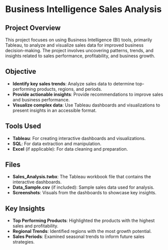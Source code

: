 # Business Intelligence Sales Analysis

## Project Overview
This project focuses on using Business Intelligence (BI) tools, primarily Tableau, to analyze and visualize sales data for improved business decision-making. The project involves uncovering patterns, trends, and insights related to sales performance, profitability, and business growth.

## Objective
- **Identify key sales trends**: Analyze sales data to determine top-performing products, regions, and periods.
- **Provide actionable insights**: Provide recommendations to improve sales and business performance.
- **Visualize complex data**: Use Tableau dashboards and visualizations to present insights in an accessible format.

## Tools Used
- **Tableau**: For creating interactive dashboards and visualizations.
- **SQL**: For data extraction and manipulation.
- **Excel** (if applicable): For data cleaning and preparation.

## Files
- **Sales_Analysis.twbx**: The Tableau workbook file that contains the interactive dashboards.
- **Data_Sample.csv** (if included): Sample sales data used for analysis.
- **Screenshots**: Visuals from the dashboards to showcase key insights.

## Key Insights
- **Top Performing Products**: Highlighted the products with the highest sales and profitability.
- **Regional Trends**: Identified regions with the most growth potential.
- **Sales Periods**: Examined seasonal trends to inform future sales strategies.

